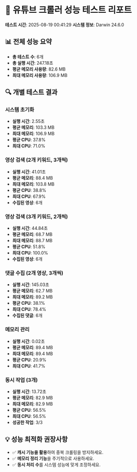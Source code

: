 # 🚀 유튜브 크롤러 성능 테스트 리포트
**테스트 시간**: 2025-08-19 00:41:29
**시스템 정보**: Darwin 24.6.0

## 📊 전체 성능 요약
- **총 테스트 수**: 6개
- **총 실행 시간**: 247.18초
- **평균 메모리 사용량**: 82.6 MB
- **최대 메모리 사용량**: 106.9 MB

## 🔍 개별 테스트 결과
### 시스템 초기화
- **실행 시간**: 2.55초
- **평균 메모리**: 103.3 MB
- **최대 메모리**: 106.9 MB
- **평균 CPU**: 37.8%
- **최대 CPU**: 71.0%

### 영상 검색 (2개 키워드, 3개씩)
- **실행 시간**: 41.01초
- **평균 메모리**: 88.4 MB
- **최대 메모리**: 103.8 MB
- **평균 CPU**: 38.8%
- **최대 CPU**: 67.9%
- **수집된 영상**: 6개

### 영상 검색 (3개 키워드, 2개씩)
- **실행 시간**: 44.84초
- **평균 메모리**: 68.7 MB
- **최대 메모리**: 88.7 MB
- **평균 CPU**: 51.8%
- **최대 CPU**: 100.0%
- **수집된 영상**: 6개

### 댓글 수집 (2개 영상, 3개씩)
- **실행 시간**: 145.03초
- **평균 메모리**: 62.7 MB
- **최대 메모리**: 89.2 MB
- **평균 CPU**: 38.1%
- **최대 CPU**: 78.4%
- **수집된 댓글**: 6개

### 메모리 관리
- **실행 시간**: 0.02초
- **평균 메모리**: 89.4 MB
- **최대 메모리**: 89.4 MB
- **평균 CPU**: 20.9%
- **최대 CPU**: 41.7%

### 동시 작업 (3개)
- **실행 시간**: 13.72초
- **평균 메모리**: 82.9 MB
- **최대 메모리**: 82.9 MB
- **평균 CPU**: 56.5%
- **최대 CPU**: 56.5%
- **성공한 작업**: 3/3

## 💡 성능 최적화 권장사항
- ✅ **캐시 기능을 활용**하여 중복 크롤링을 방지하세요.
- ✅ **메모리 정리 기능**을 주기적으로 사용하세요.
- ✅ **동시 처리 수**를 시스템 성능에 맞게 조정하세요.